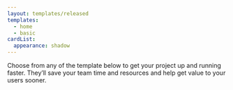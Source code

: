 ```yaml
---
layout: templates/released
templates:
  - home
  - basic
cardList:
  appearance: shadow
---
```

Choose from any of the template below to get your project up and running faster. They’ll save your team time and resources and help get value to your users sooner.
